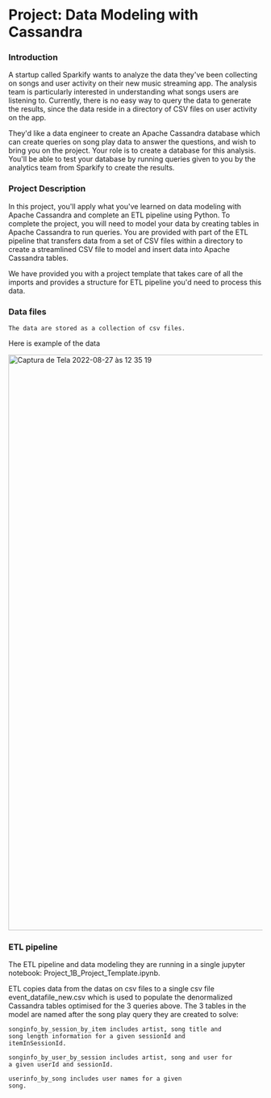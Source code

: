 <h1>Project: Data Modeling with Cassandra</h1>


<h3>Introduction</h3>
A startup called Sparkify wants to analyze the data they've been collecting on songs and user activity on their new music streaming app. The analysis team is particularly interested in understanding what songs users are listening to. Currently, there is no easy way to query the data to generate the results, since the data reside in a directory of CSV files on user activity on the app.

They'd like a data engineer to create an Apache Cassandra database which can create queries on song play data to answer the questions, and wish to bring you on the project. Your role is to create a database for this analysis. You'll be able to test your database by running queries given to you by the analytics team from Sparkify to create the results.


<h3>Project Description</h3>
In this project, you'll apply what you've learned on data modeling with Apache Cassandra and complete an ETL pipeline using Python. To complete the project, you will need to model your data by creating tables in Apache Cassandra to run queries. You are provided with part of the ETL pipeline that transfers data from a set of CSV files within a directory to create a streamlined CSV file to model and insert data into Apache Cassandra tables.

We have provided you with a project template that takes care of all the imports and provides a structure for ETL pipeline you'd need to process this data.


<h3>Data files</h3>
    
<code>The data are stored as a collection of csv files.</code>

Here is example of the data

<img width="1140" alt="Captura de Tela 2022-08-27 às 12 35 19" src="https://user-images.githubusercontent.com/92527247/187037497-a2765218-9917-4c0f-866a-70e58e45867f.png">



<h3>ETL pipeline</h3>

The ETL pipeline and data modeling they are running in a single jupyter notebook: Project_1B_Project_Template.ipynb.

ETL copies data from the datas on csv files to a single csv file event_datafile_new.csv which is used to populate the denormalized Cassandra tables optimised for the 3 queries above. 
The 3 tables in the model are named after the song play query they are created to solve:

<code>songinfo_by_session_by_item includes artist, song title and song length information for a given sessionId and itemInSessionId.</code>

<code>songinfo_by_user_by_session includes artist, song and user for a given userId and sessionId.</code>

<code>userinfo_by_song includes user names for a given song.</code>


